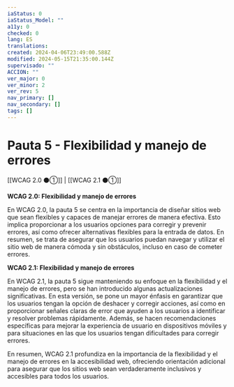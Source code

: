```yaml
---
iaStatus: 0
iaStatus_Model: ""
a11y: 0
checked: 0
lang: ES
translations: 
created: 2024-04-06T23:49:00.588Z
modified: 2024-05-15T21:35:00.144Z
supervisado: ""
ACCION: ""
ver_major: 0
ver_minor: 2
ver_rev: 5
nav_primary: []
nav_secondary: []
tags: []
---
```

# Pauta 5 - Flexibilidad y manejo de errores

[[WCAG 2.0 ⚫①]] | [[WCAG 2.1 ⚫①]]

**WCAG 2.0: Flexibilidad y manejo de errores**

En WCAG 2.0, la pauta 5 se centra en la importancia de diseñar sitios web que sean flexibles y capaces de manejar errores de manera efectiva. Esto implica proporcionar a los usuarios opciones para corregir y prevenir errores, así como ofrecer alternativas flexibles para la entrada de datos. En resumen, se trata de asegurar que los usuarios puedan navegar y utilizar el sitio web de manera cómoda y sin obstáculos, incluso en caso de cometer errores.

**WCAG 2.1: Flexibilidad y manejo de errores**

En WCAG 2.1, la pauta 5 sigue manteniendo su enfoque en la flexibilidad y el manejo de errores, pero se han introducido algunas actualizaciones significativas. En esta versión, se pone un mayor énfasis en garantizar que los usuarios tengan la opción de deshacer y corregir acciones, así como en proporcionar señales claras de error que ayuden a los usuarios a identificar y resolver problemas rápidamente. Además, se hacen recomendaciones específicas para mejorar la experiencia de usuario en dispositivos móviles y para situaciones en las que los usuarios tengan dificultades para corregir errores.

En resumen, WCAG 2.1 profundiza en la importancia de la flexibilidad y el manejo de errores en la accesibilidad web, ofreciendo orientación adicional para asegurar que los sitios web sean verdaderamente inclusivos y accesibles para todos los usuarios.

